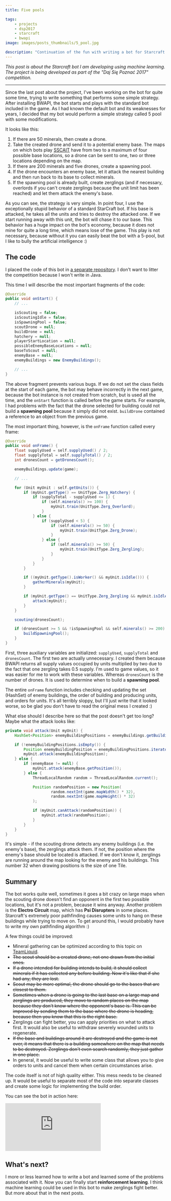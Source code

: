```yaml
---
title: Five pools

tags:
    - projects
    - dsp2017
    - starcraft
    - bwapi
image: images/posts_thumbnails/5_pool.jpg

description: "Continuation of the fun with writing a bot for Starcraft: Brood War. I created a simple bot in Java that can do 5 pools."
---
```

*This post is about the Starcraft bot I am developing using machine learning. The project is being developed as part of the "Daj Się Poznać 2017" competition.*

---

Since the last post about the project, I've been working on the bot for quite some time, trying to write something that performs some simple strategy. After installing BWAPI, the bot starts and plays with the standard bot included in the game. As I had known the default bot and its weaknesses for years, I decided that my bot would perform a simple strategy called 5 pool with some modifications.

<!-- truncate -->

It looks like this:

1. If there are 50 minerals, then create a drone.
2. Take the created drone and send it to a potential enemy base. The maps on which bots play [SSCAIT](http://sscaitournament.com) have from two to a maximum of four possible base locations, so a drone can be sent to one, two or three locations depending on the map.
3. If there are 200 minerals and five drones, create a spawning pool.
4. If the drone encounters an enemy base, let it attack the nearest building and then run back to its base to collect minerals.
5. If the spawning pool is already built, create zerglings (and if necessary, overlords if you can't create zerglings because the unit limit has been reached) and let them attack the enemy's base.

As you can see, the strategy is very simple. In point four, I use the exceptionally stupid behavior of a standard StarCraft bot. If his base is attacked, he takes all the units and tries to destroy the attacked one. If we start running away with this unit, the bot will chase it to our base. This behavior has a huge impact on the bot's economy, because it does not mine for quite a long time, which means lose of the game. This play is not necessary, because without it you can easily beat the bot with a 5-pool, but I like to bully the artificial intelligence :)

## The code

I placed the code of this bot in [a separate repository](https://github.com/dloranc/five-pool-bot). I don't want to litter the competition because I won't write in Java.

This time I will describe the most important fragments of the code:

```Java
@Override
public void onStart() {
	// ...

    isScouting = false;
    isScoutingIdle = false;
    isSpawningPool = false;
    scoutDrone = null;
    buildDrone = null;
    hatchery = null;
    playerStartLocation = null;
    possibleEnemyBaseLocations = null;
    baseToScout = null;
    enemyBase = null;
    enemyBuildings = new EnemyBuildings();

    // ...
}
```

The above fragment prevents various bugs. If we do not set the class fields at the start of each game, the bot may behave incorrectly in the next game, because the bot instance is not created from scratch, but is used all the time, and the `onStart` function is called before the game starts. For example, I had problems with the fact that the drone selected for building could not build a **spawning pool** because it simply did not exist. `buildDrone` contained a reference to an object from the previous game.

The most important thing, however, is the `onFrame` function called every frame:

```Java
@Override
public void onFrame() {
    float supplyUsed = self.supplyUsed() / 2;
    float supplyTotal = self.supplyTotal() / 2;
    int dronesCount = getDronesCount();

    enemyBuildings.update(game);

    // ...

    for (Unit myUnit : self.getUnits()) {
        if (myUnit.getType() == UnitType.Zerg_Hatchery) {
            if (supplyTotal - supplyUsed <= 1) {
                if (self.minerals() >= 100) {
                    myUnit.train(UnitType.Zerg_Overlord);
                }
            } else {
                if (supplyUsed < 5) {
                    if (self.minerals() >= 50) {
                        myUnit.train(UnitType.Zerg_Drone);
                    }
                } else {
                    if (self.minerals() >= 50) {
                        myUnit.train(UnitType.Zerg_Zergling);
                    }
                }
            }
        }

        if ((myUnit.getType().isWorker() && myUnit.isIdle())) {
            gatherMinerals(myUnit);
        }

        if (myUnit.getType() == UnitType.Zerg_Zergling && myUnit.isIdle()) {
            attack(myUnit);
        }
    }

    scouting(dronesCount);

    if (dronesCount >= 5 && !isSpawningPool && self.minerals() >= 200) {
        buildSpawningPool();
    }
}
```

First, three auxiliary variables are initialized: `supplyUsed`, `supplyTotal` and `dronesCount`. The first two are actually unnecessary. I created them because BWAPI returns all supply values ​​occupied by units multiplied by two due to the fact that one zergling takes 0.5 supply. I'm used to game values, so it was easier for me to work with these variables. Whereas `dronesCount` is the number of drones. It is used to determine when to build a **spawning pool**.

The entire `onFrame` function includes checking and updating the set (HashSet) of enemy buildings, the order of building and producing units, and orders for units. It's all terribly sloppy, but I'll just write that it looked worse, so be glad you don't have to read the original mess I created :)

What else should I describe here so that the post doesn't get too long? Maybe what the attack looks like:

```Java
private void attack(Unit myUnit) {
    HashSet<Position> enemyBuildingPositions = enemyBuildings.getBuildings();

    if (!enemyBuildingPositions.isEmpty()) {
        Position enemyBuildingPosition = enemyBuildingPositions.iterator().next();
        myUnit.attack(enemyBuildingPosition);
    } else {
        if (enemyBase != null) {
            myUnit.attack(enemyBase.getPosition());
        } else {
            ThreadLocalRandom random = ThreadLocalRandom.current();

            Position randomPosition = new Position(
                    random.nextInt(game.mapWidth() * 32),
                    random.nextInt(game.mapHeight() * 32)
            );

            if (myUnit.canAttack(randomPosition)) {
                myUnit.attack(randomPosition);
            }
        }
    }
}
```

It's simple - if the scouting drone detects any enemy buildings (i.e. the enemy's base), the zerglings attack them. If not, the position where the enemy's base should be located is attacked. If we don't know it, zerglings are running around the map looking for the enemy and his buildings. This number 32 when drawing positions is the size of one Tile.

## Summary

The bot works quite well, sometimes it goes a bit crazy on large maps when the scouting drone doesn't find an opponent in the first two possible locations, but it's not a problem, because it wins anyway. Another problem is the **Electro Circuit** map, which has **Psi Disrupters** in some places. Starcraft's extremely poor pathfinding causes some units to hang on these buildings while trying to move on. To get around this, I would probably have to write my own pathfinding algorithm :)

A few things could be improved:

- Mineral gathering can be optimized according to this topic on [TeamLiquid](http://www.teamliquid.net/forum/brood-war/484849-improving-mineral-gathering-rate-in-brood-war).
- <strike>The scout should be a created drone, not one drawn from the initial ones.</strike>
- <strike>If a drone intended for building intends to build, it should collect minerals if it has collected any before building. Now it's like that if she had any, they are lost.</strike>
- <strike>Scout may be more optimal, the drone should go to the bases that are closest to them.</strike>
- <strike>Sometimes when a drone is going to the last base on a large map and zerglings are produced, they move to random places on the map because they don't know where the opponent's base is. This can be improved by sending them to the base where the drone is heading, because then you know that this is the right base.</strike>
- Zerglings can fight better, you can apply priorities on what to attack first. It would also be useful to withdraw severely wounded units to regenerate.
- <strike>If the base and buildings around it are destroyed and the game is not over, it means that there is a building somewhere on the map that needs to be destroyed. Zerglings don't even search randomly, they just gather in one place.</strike>
- In general, it would be useful to write some class that allows you to give orders to units and cancel them when certain circumstances arise.

The code itself is not of high quality either. This mess needs to be cleaned up. It would be useful to separate most of the code into separate classes and create some logic for implementing the build order.

You can see the bot in action here:

<iframe src="https://www.youtube.com/embed/xvI2EuLPg6o" frameBorder="0" allow="accelerometer; autoplay; clipboard-write; encrypted-media; gyroscope; picture-in-picture; web-share" referrerPolicy="strict-origin-when-cross-origin" allowFullScreen></iframe>

## What's next?

I more or less learned how to write a bot and learned some of the problems associated with it. Now you can finally start **reinforcement learning**. I think machine learning could be used in this bot to make zerglings fight better. But more about that in the next posts.
